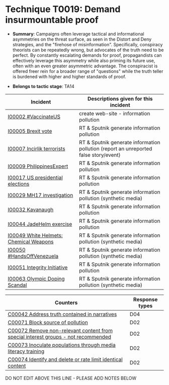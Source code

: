 # Technique T0019: Demand insurmountable proof

* **Summary**: Campaigns often leverage tactical and informational asymmetries on the threat surface, as seen in the Distort and Deny strategies, and the "firehose of misinformation". Specifically, conspiracy theorists can be repeatedly wrong, but advocates of the truth need to be perfect. By constantly escalating demands for proof, propagandists can effectively leverage this asymmetry while also priming its future use, often with an even greater asymmetric advantage. The conspiracist is offered freer rein for a broader range of "questions" while the truth teller is burdened with higher and higher standards of proof.

* **Belongs to tactic stage**: TA14


| Incident | Descriptions given for this incident |
| -------- | -------------------- |
| [I00002 #VaccinateUS](../generated_pages/incidents/I00002.md) | create web-site - information pollution |
| [I00005 Brexit vote](../generated_pages/incidents/I00005.md) | RT & Sputnik generate information pollution |
| [I00007 Incirlik terrorists](../generated_pages/incidents/I00007.md) | RT & Sputnik generate information pollution (report an unreported false story/event) |
| [I00009 PhilippinesExpert](../generated_pages/incidents/I00009.md) | RT & Sputnik generate information pollution  |
| [I00017 US presidential elections](../generated_pages/incidents/I00017.md) | RT & Sputnik generate information pollution |
| [I00029 MH17 investigation](../generated_pages/incidents/I00029.md) | RT & Sputnik generate information pollution (synthetic media) |
| [I00032 Kavanaugh](../generated_pages/incidents/I00032.md) | RT & Sputnik generate information pollution |
| [I00044 JadeHelm exercise](../generated_pages/incidents/I00044.md) | RT & Sputnik generate information pollution |
| [I00049 White Helmets: Chemical Weapons](../generated_pages/incidents/I00049.md) | RT & Sputnik generate information pollution (synthetic media) |
| [I00050 #HandsOffVenezuela](../generated_pages/incidents/I00050.md) | RT & Sputnik generate information pollution (synthetic media) |
| [I00051 Integrity Initiative](../generated_pages/incidents/I00051.md) | RT & Sputnik generate information pollution |
| [I00063 Olympic Doping Scandal](../generated_pages/incidents/I00063.md) | RT & Sputnik generate information pollution (synthetic media) |



| Counters | Response types |
| -------- | -------------- |
| [C00042 Address truth contained in narratives](../generated_pages/counters/C00042.md) | D04 |
| [C00071 Block source of pollution](../generated_pages/counters/C00071.md) | D02 |
| [C00072 Remove non-relevant content from special interest groups - not recommended](../generated_pages/counters/C00072.md) | D02 |
| [C00073 Inoculate populations through media literacy training](../generated_pages/counters/C00073.md) | D02 |
| [C00074 Identify and delete or rate limit identical content](../generated_pages/counters/C00074.md) | D02 |


DO NOT EDIT ABOVE THIS LINE - PLEASE ADD NOTES BELOW